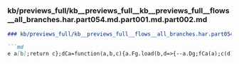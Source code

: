 ### kb/previews_full/kb__previews_full__kb__previews_full__flows__all_branches.har.part054.md.part001.md.part002.md

```md
### kb/previews_full/kb__previews_full__flows__all_branches.har.part054.md.part001.md (part 002)

```md
e a[b];return c};dCa=function(a,b,c){a.Fg.load(b,d=>{--a.Dg;fCa(a);c(d)})}
```

```

```
